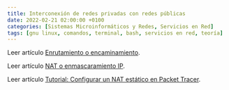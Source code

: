 ```yaml
---
title: Interconexión de redes privadas con redes públicas
date: 2022-02-21 02:00:00 +0100
categories: [Sistemas Microinformáticos y Redes, Servicios en Red]
tags: [gnu linux, comandos, terminal, bash, servicios en red, teoría]
---
```


Leer artículo [Enrutamiento o encaminamiento](/posts/enrutamiento/).

Leer artículo [NAT o enmascaramiento IP](/posts/nat/).

Leer artículo [Tutorial: Configurar un NAT estático en Packet Tracer](/posts/tutorial-nat-packet-tracer/).